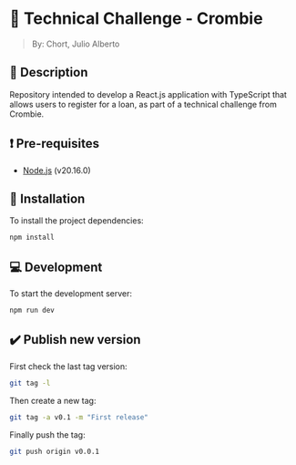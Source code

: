 # 🚀 Technical Challenge - Crombie

> By: Chort, Julio Alberto

## 📑 Description

Repository intended to develop a React.js application with TypeScript that allows users to register for a loan, as part of a technical challenge from Crombie.

## ❗ Pre-requisites

- [Node.js](https://nodejs.org/en/download/) (v20.16.0)

## 🔧 Installation

To install the project dependencies:

```bash
npm install
```

## 💻 Development

To start the development server:

```bash
npm run dev
```

## ✔️ Publish new version

First check the last tag version:

```bash
git tag -l
```

Then create a new tag:

```bash
git tag -a v0.1 -m "First release"
```

Finally push the tag:

```bash
git push origin v0.0.1
```
